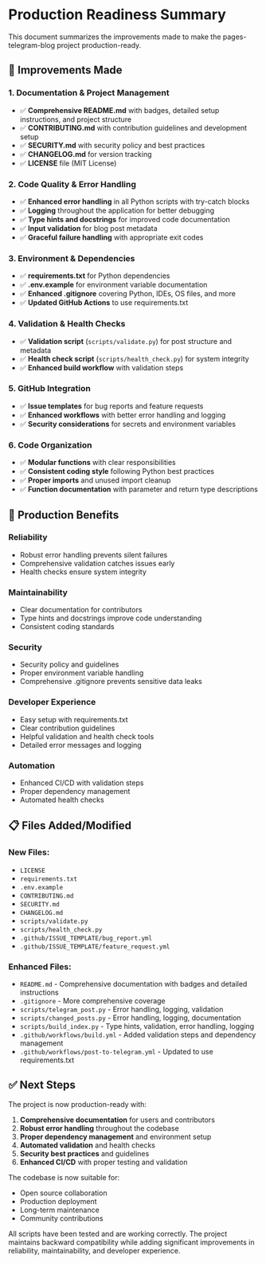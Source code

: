 # Production Readiness Summary

This document summarizes the improvements made to make the pages-telegram-blog project production-ready.

## 🔧 Improvements Made

### 1. **Documentation & Project Management**

- ✅ **Comprehensive README.md** with badges, detailed setup instructions, and project structure
- ✅ **CONTRIBUTING.md** with contribution guidelines and development setup
- ✅ **SECURITY.md** with security policy and best practices
- ✅ **CHANGELOG.md** for version tracking
- ✅ **LICENSE** file (MIT License)

### 2. **Code Quality & Error Handling**

- ✅ **Enhanced error handling** in all Python scripts with try-catch blocks
- ✅ **Logging** throughout the application for better debugging
- ✅ **Type hints and docstrings** for improved code documentation
- ✅ **Input validation** for blog post metadata
- ✅ **Graceful failure handling** with appropriate exit codes

### 3. **Environment & Dependencies**

- ✅ **requirements.txt** for Python dependencies
- ✅ **.env.example** for environment variable documentation
- ✅ **Enhanced .gitignore** covering Python, IDEs, OS files, and more
- ✅ **Updated GitHub Actions** to use requirements.txt

### 4. **Validation & Health Checks**

- ✅ **Validation script** (`scripts/validate.py`) for post structure and metadata
- ✅ **Health check script** (`scripts/health_check.py`) for system integrity
- ✅ **Enhanced build workflow** with validation steps

### 5. **GitHub Integration**

- ✅ **Issue templates** for bug reports and feature requests
- ✅ **Enhanced workflows** with better error handling and logging
- ✅ **Security considerations** for secrets and environment variables

### 6. **Code Organization**

- ✅ **Modular functions** with clear responsibilities
- ✅ **Consistent coding style** following Python best practices
- ✅ **Proper imports** and unused import cleanup
- ✅ **Function documentation** with parameter and return type descriptions

## 🚀 Production Benefits

### **Reliability**

- Robust error handling prevents silent failures
- Comprehensive validation catches issues early
- Health checks ensure system integrity

### **Maintainability**

- Clear documentation for contributors
- Type hints and docstrings improve code understanding
- Consistent coding standards

### **Security**

- Security policy and guidelines
- Proper environment variable handling
- Comprehensive .gitignore prevents sensitive data leaks

### **Developer Experience**

- Easy setup with requirements.txt
- Clear contribution guidelines
- Helpful validation and health check tools
- Detailed error messages and logging

### **Automation**

- Enhanced CI/CD with validation steps
- Proper dependency management
- Automated health checks

## 📋 Files Added/Modified

### **New Files:**

- `LICENSE`
- `requirements.txt`
- `.env.example`
- `CONTRIBUTING.md`
- `SECURITY.md`
- `CHANGELOG.md`
- `scripts/validate.py`
- `scripts/health_check.py`
- `.github/ISSUE_TEMPLATE/bug_report.yml`
- `.github/ISSUE_TEMPLATE/feature_request.yml`

### **Enhanced Files:**

- `README.md` - Comprehensive documentation with badges and detailed instructions
- `.gitignore` - More comprehensive coverage
- `scripts/telegram_post.py` - Error handling, logging, validation
- `scripts/changed_posts.py` - Error handling, logging, documentation
- `scripts/build_index.py` - Type hints, validation, error handling, logging
- `.github/workflows/build.yml` - Added validation steps and dependency management
- `.github/workflows/post-to-telegram.yml` - Updated to use requirements.txt

## ✅ Next Steps

The project is now production-ready with:

1. **Comprehensive documentation** for users and contributors
2. **Robust error handling** throughout the codebase
3. **Proper dependency management** and environment setup
4. **Automated validation** and health checks
5. **Security best practices** and guidelines
6. **Enhanced CI/CD** with proper testing and validation

The codebase is now suitable for:

- Open source collaboration
- Production deployment
- Long-term maintenance
- Community contributions

All scripts have been tested and are working correctly. The project maintains backward compatibility while adding significant improvements in reliability, maintainability, and developer experience.
